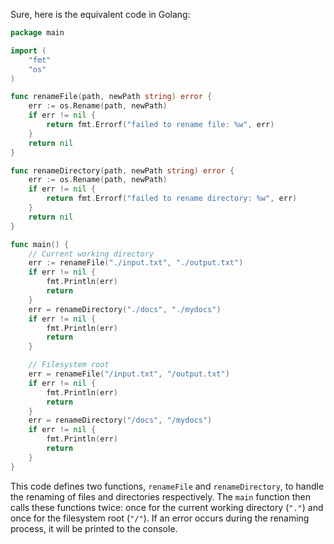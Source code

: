 Sure, here is the equivalent code in Golang:

```go
package main

import (
	"fmt"
	"os"
)

func renameFile(path, newPath string) error {
	err := os.Rename(path, newPath)
	if err != nil {
		return fmt.Errorf("failed to rename file: %w", err)
	}
	return nil
}

func renameDirectory(path, newPath string) error {
	err := os.Rename(path, newPath)
	if err != nil {
		return fmt.Errorf("failed to rename directory: %w", err)
	}
	return nil
}

func main() {
	// Current working directory
	err := renameFile("./input.txt", "./output.txt")
	if err != nil {
		fmt.Println(err)
		return
	}
	err = renameDirectory("./docs", "./mydocs")
	if err != nil {
		fmt.Println(err)
		return
	}

	// Filesystem root
	err = renameFile("/input.txt", "/output.txt")
	if err != nil {
		fmt.Println(err)
		return
	}
	err = renameDirectory("/docs", "/mydocs")
	if err != nil {
		fmt.Println(err)
		return
	}
}
```

This code defines two functions, `renameFile` and `renameDirectory`, to handle the renaming of files and directories respectively. The `main` function then calls these functions twice: once for the current working directory (`"."`) and once for the filesystem root (`"/"`). If an error occurs during the renaming process, it will be printed to the console.
